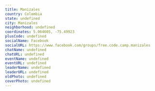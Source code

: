 ```yaml
---
title: Manizales
country: Colombia
state: undefined
city: Manizales
neighborhood: undefined
coordinates: 5.064605, -75.49923
plusCode: undefined
socialName: Facebook
socialURL: https://www.facebook.com/groups/free.code.camp.manizales
chatName: undefined
chatURL: undefined
eventName: undefined
eventURL: undefined
leaderName: undefined
leaderURL: undefined
oldPhoto: undefined
coverPhoto: undefined
---
```

